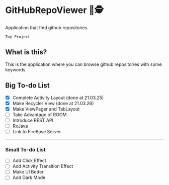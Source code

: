 # GitHubRepoViewer 📑🕵️
Application that find github repositories. ‍️ 

` Toy Project `

## What is this?
This is the application where you can browse github repositories with some keywords.

## Big To-do List 
- [X] Complete Activity Layout (done at 21.03.25)
- [X] Make Recycler View (done at 21.03.26)
- [X] Make ViewPager and TabLayout
- [ ] Take Advantage of ROOM
- [ ] Introduce REST API
- [ ] RxJava
- [ ] Link to FireBase Server

----------------
### Small To-do List 
- [ ] Add Click Effect
- [ ] Add Activity Transition Effect
- [ ] Make UI Better
- [ ] Add Dark Mode
